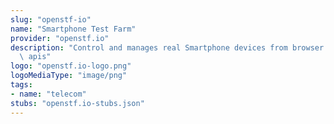 ```yaml
---
slug: "openstf-io"
name: "Smartphone Test Farm"
provider: "openstf.io"
description: "Control and manages real Smartphone devices from browser and restful\
  \ apis"
logo: "openstf.io-logo.png"
logoMediaType: "image/png"
tags:
- name: "telecom"
stubs: "openstf.io-stubs.json"
---
```

